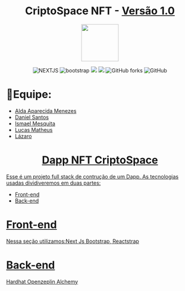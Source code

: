 
 <h1 align=center>CriptoSpace NFT - <a target="_blank" href="https://cripto-space-front.vercel.app" rel="nofollow">Versão 1.0</a> </h1>
<div id="header" align="center">
  <img src="https://seeklogo.com/images/N/next-js-logo-8FCFF51DD2-seeklogo.com.png" width="100"/>
</div>

<p align=center>
  <img src="https://img.shields.io/badge/Next-black?style=for-the-badge&logo=next.js&logoColor=white" alt="NEXTJS">
  <img src="https://img.shields.io/badge/bootstrap-%23563D7C.svg?style=for-the-badge&logo=bootstrap&logoColor=white" alt="bootstrap">
  <img src='https://img.shields.io/badge/Reactrap-100000?style=for-the-badge&logo=React&logoColor=1ea7fd&labelColor=333333&color=333333'/>
   <img src="https://img.shields.io/badge/vercel-%23000000.svg?style=for-the-badge&logo=vercel&logoColor=white">
 <img alt="GitHub forks" src="https://img.shields.io/github/forks/mesquitaoliveira/desafio?style=for-the-badge">
 <img alt="GitHub" src="https://img.shields.io/github/license/{user/repo}?style=for-the-badge">
</p>

<h1>  👥Equipe: <br></h1>
<uL> 
	<li> <a href="https://www.linkedin.com/in/aldamenezes/">Alda Aparecida Menezes <br></li>
	<li> <a href="https://github.com/[user]/"> Daniel Santos<br></li>
	<li> <a href="https://github.com/mesquitaoliveira/"> Ismael Mesquita<br></li>
	<li> <a href="https://github.com/[user]/"> Lucas Matheus<br></li>
	<li> <a href="https://github.com/[user]/"> Lázaro<br></li>
</ul>

<h1 align=center>Dapp NFT CriptoSpace<br></h1>

Esse é um projeto full stack de contrução de um Dapp. As tecnologias usadas dividiveremos em duas
partes:

<ul>
  <li>Front-end</li>
  <li>Back-end</li>
</ul>

# Front-end

Nessa seção utilizamos:Next Js Bootstrap, Reactstrap

# Back-end

Hardhat
Openzeplin
Alchemy
